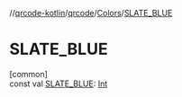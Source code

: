 //[qrcode-kotlin](../../../index.md)/[qrcode](../index.md)/[Colors](index.md)/[SLATE_BLUE](-s-l-a-t-e_-b-l-u-e.md)

# SLATE_BLUE

[common]\
const val [SLATE_BLUE](-s-l-a-t-e_-b-l-u-e.md): [Int](https://kotlinlang.org/api/latest/jvm/stdlib/kotlin/-int/index.html)
